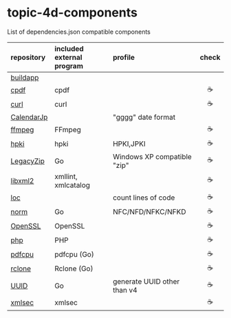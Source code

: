 # topic-4d-components
List of dependencies.json compatible components

|repository|included external program|profile|check|
|:-|:-|:-|:-:|
|[buildapp](https://github.com/miyako/buildapp)||||
|[cpdf](https://github.com/miyako/cpdf)|cpdf||☕️|
|[curl](https://github.com/miyako/curl)|curl||☕️|
|[CalendarJp](https://github.com/miyako/CalendarJp)||"gggg" date format||
|[ffmpeg](https://github.com/miyako/ffmpeg)|FFmpeg||☕️|
|[hpki](https://github.com/miyako/hpki)|hpki|HPKI,JPKI|☕️|
|[LegacyZip](https://github.com/miyako/LegacyZip)|Go|Windows XP compatible "zip"|☕️|
|[libxml2](https://github.com/miyako/libxml2)|xmllint, xmlcatalog||☕️|
|[loc](https://github.com/miyako/loc)||count lines of code|☕️|
|[norm](https://github.com/miyako/norm)|Go|NFC/NFD/NFKC/NFKD|☕️|
|[OpenSSL](https://github.com/miyako/OpenSSL)|OpenSSL||☕️|
|[php](https://github.com/miyako/php)|PHP||☕️|
|[pdfcpu](https://github.com/miyako/pdfcpu)|pdfcpu (Go)||☕️|
|[rclone](https://github.com/miyako/rclone)|Rclone (Go)||☕️|
|[UUID](https://github.com/miyako/UUID)|Go|generate UUID other than v4|☕️|
|[xmlsec](https://github.com/miyako/xmlsec)|xmlsec||☕️|

